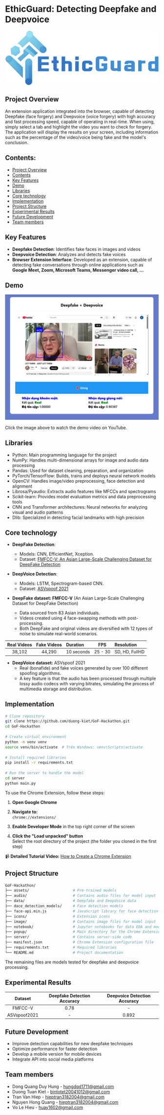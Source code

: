 # EthicGuard: Detecting Deepfake and Deepvoice
<img src="./asset/EthicGuard-logo.png" alt="EthicGuard logo" title="EthicGuard logo" width="600">

## Project Overview

An extension application integrated into the browser, capable of detecting Deepfake (face forgery) and Deepvoice (voice forgery) with high accuracy and fast processing speed, capable of operating in real-time. When using, simply select a tab and highlight the video you want to check for forgery. The application will display the results on your screen, including information such as the percentage of the video/voice being fake and the model's conclusion.

## Contents:

- [Project Overview](#project-overview)
- [Contents](#contents)
- [Key Features](#key-features)
- [Demo](#demo)
- [Libraries](#libraries)
- [Core technology](#core-technology)
- [Implementation](#implementation)
- [Project Structure](#project-structure)
- [Experimental Results](#experimental-results)
- [Future Development](#future-development)
- [Team members](#team-members)

## Key Features

- **Deepfake Detection**: Identifies fake faces in images and videos
- **Deepvoice Detection**: Analyzes and detects fake voices
- **Browser Extension Interface**: Developed as an extension, capable of detecting fake conversations through online applications such as **Google Meet, Zoom, Microsoft Teams, Messenger video call, ...**

## Demo

<!-- [![Demo GoF extension](./images/thumbnail-demo.png)](./demo/demo-extension.mp4) -->
[![Demo GoF extension](./asset/demo.png)](https://youtu.be/Kg-UCkpaw-E)

Click the image above to watch the demo video on YouTube.


## Libraries

- Python: Main programming language for the project
- NumPy: Handles multi-dimensional arrays for image and audio data processing
- Pandas: Used for dataset cleaning, preparation, and organization
- PyTorch/TensorFlow: Builds, trains and deploys neural network models
- OpenCV: Handles image/video preprocessing, face detection and alignment
- Librosa/Pyaudio: Extracts audio features like MFCCs and spectrograms
- Scikit-learn: Provides model evaluation metrics and data preprocessing tools
- CNN and Transformer architectures: Neural networks for analyzing visual and audio patterns
- Dlib: Specialized in detecting facial landmarks with high precision

## Core technology

- **DeepFake Detection**:
  - Models: CNN, EfficientNet, Xception.
  - Dataset: [FMFCC-V: An Asian Large-Scale Challenging Dataset for DeepFake Detection](https://github.com/iiecasligen/FMFCC-V)
- **DeepVoice Detection**:
  - Models: LSTM, Spectrogram-based CNN.
  - Dataset: [ASVspoof 2021](https://www.kaggle.com/datasets/mohammedabdeldayem/avsspoof-2021)

- **DeepFake dataset: FMFCC-V** (An Asian Large-Scale Challenging Dataset for DeepFake Detection)  
    - Data sourced from 83 Asian individuals.  
    - Videos created using 4 face-swapping methods with post-processing.  
    - Both DeepFake and original videos are diversified with 12 types of noise to simulate real-world scenarios.  

| Real Videos | Fake Videos | Duration | FPS | Resolution |  
| :---------: | :---------: | :--------| :---: | :--------|  
| 38,102      | 44,290      | 10 seconds | 25 - 30 | SD, HD, FullHD |  

- **DeepVoice dataset:** ASVspoof 2021  
    - Real (bonafide) and fake voices generated by over 100 different spoofing algorithms.  
    - A key feature is that the audio has been processed through multiple lossy audio codecs with varying bitrates, simulating the process of multimedia storage and distribution.  

## Implementation

```bash
# Clone repository
git clone https://github.com/duong-kiet/GoF-Hackathon.git
cd GoF-Hackathon

# Create virtual environment
python -m venv venv
source venv/bin/activate  # Trên Windows: venv\Scripts\activate

# Install required libraries
pip install -r requirements.txt

# Run the server to handle the model
cd server
python main.py
```

To use the Chrome Extension, follow these steps:

1. **Open Google Chrome**

2. **Navigate to:**  
   `chrome://extensions/`

3. **Enable Developer Mode** in the top right corner of the screen

4. **Click the "Load unpacked" button**  
   Select the root directory of the project (the folder you cloned in the first step)

📹 **Detailed Tutorial Video:** [How to Create a Chrome Extension](https://www.youtube.com/watch?v=ZXLrkKXUUbc)

## Project Structure

```bash
GoF-Hackathon/
├── assets/                    # Pre-trained models
├── audio/                     # Contains audio files for model input
├── data/                      # Deepfake and DeepVoice data
├── dace_detection_models/     # Face detection models
├── face-api.min.js            # JavaScript library for face detection
├── icons/                     # Extension icons
├── image/                     # Contains image files for model input
├── notebook/                  # Jupyter notebooks for data EDA and model experiments
├── popup/                     # Main directory for the Chrome Extension
├── server/                    # Contains server-side code
├── manifest.json              # Chrome Extension configuration file
├── requirements.txt           # Required libraries
└── README.md                  # Project documentation
```
The remaining files are models tested for deepfake and deepvoice processing.

## Experimental Results

| Dataset      | Deepfake Detection Accuracy | Deepvoice Detection Accuracy |
|:------------:|:---------------------------:|:----------------------------:|
| FMFCC-V      | 0.78                      | -                            |
| ASVspoof2021 | -                           | 0.892                       |

## Future Development

- Improve detection capabilities for new deepfake techniques
- Optimize performance for faster detection
- Develop a mobile version for mobile devices
- Integrate API into social media platforms

## Team members

- Dong Quang Duy Hung - [hungdqd1711@gmail.com](mailto:hungdqd1711@gmail.com)
- Duong Tuan Kiet - [bintotet20041012@gmail.com](mailto:bintotet20041012@gmail.com)
- Tran Van Hiep - [hieptran3182004@gmail.com](mailto:hieptran3182004@gmail.com)
- Nguyen Hong Quang - [hieptran3182004@gmail.com](mailto:nq14641@gmail.com)
- Vo Le Hieu - [huay1602@gmail.com](mailto:huay1602@gmail.com)